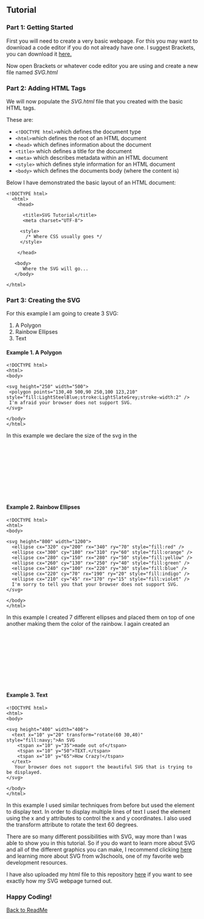 ## Tutorial
### Part 1: Getting Started

First you will need to create a very basic webpage. For this you may want to download a code editor if you do not already have one. I suggest Brackets, you can download it [here.](http://brackets.io/)

Now open Brackets or whatever code editor you are using and create a new file named _SVG.html_

### Part 2: Adding HTML Tags 

We will now populate the _SVG.html_ file that you created with the basic HTML tags. 

These are:
  * ``` <!DOCTYPE html> ```which defines the document type
  * ``` <html> ```which defines the root of an HTML document
  * ```<head>``` which defines information about the document
  * ```<title>``` which defines a title for the document
  * ```<meta>``` which describes metadata within an HTML document
  * ```<style>``` which defines style information for an HTML document
  * ```<body>``` which defines the documents body (where the content is)
  
Below I have demonstrated the basic layout of an HTML document:

``` 
<!DOCTYPE html>
  <html>
    <head>
      
      <title>SVG Tutorial</title>  
      <meta charset="UTF-8">
   
     <style>   
       /* Where CSS usually goes */   
     </style> 
   
    </head>  
   
   <body>  
      Where the SVG will go...  
   </body>

</html>

```
### Part 3: Creating the SVG

For this example I am going to create 3 SVG:
 1. A Polygon 
 2. Rainbow Ellipses
 3. Text


#### Example 1. A Polygon
 ```
<!DOCTYPE html>
<html>
<body>

<svg height="250" width="500">
  <polygon points="130,40 500,90 250,100 123,210" style="fill:LightSteelBlue;stroke:LightSlateGrey;stroke-width:2" />
  I'm afraid your browser does not support SVG.
</svg>

</body>
</html>
```
In this example we declare the size of the svg in the <svg> element. Then we create a <polygon> element inside and use inline CSS to style it. The points attribute also inside the <polygon> element says what the x and y coordinates for each point are equal to. I added the text "I'm afraid your browser does not support SVG" as an error message so that if the SVG does not appear this error message does instead because not all browsers support SVG. Play around with this SVG, add more points if you would like and create your own polygon. 

#### Example 2. Rainbow Ellipses
```
<!DOCTYPE html>
<html>
<body>

<svg height="800" width="1200">
  <ellipse cx="320" cy="200" rx="340" ry="70" style="fill:red" />
  <ellipse cx="300" cy="180" rx="310" ry="60" style="fill:orange" />
  <ellipse cx="280" cy="150" rx="280" ry="50" style="fill:yellow" />
  <ellipse cx="260" cy="130" rx="250" ry="40" style="fill:green" />
  <ellipse cx="240" cy="100" rx="220" ry="30" style="fill:blue" />
  <ellipse cx="220" cy="70" rx="190" ry="20" style="fill:indigo" />
  <ellipse cx="210" cy="45" rx="170" ry="15" style="fill:violet" />
  I'm sorry to tell you that your browser does not support SVG. 
</svg>

</body>
</html>

```
In this example I created 7 different ellipses and placed them on top of one another making them the color of the rainbow. I again created an <svg> element that declared the size of the svg and then created 7 <ellipse> elements inside. The cx and cy attributes define what the x and y coordinates are at the center of the ellipse. Then the rx and ry elements define what the horizontal and vertical radiuses are.
 
#### Example 3. Text

```
<!DOCTYPE html>
<html>
<body>

<svg height="400" width="400">
  <text x="10" y="20" transform="rotate(60 30,40)" style="fill:navy;">An SVG
    <tspan x="10" y="35">made out of</tspan>
    <tspan x="10" y="50">TEXT.</tspan>
    <tspan x="10" y="65">How Crazy!</tspan>
  </text>
   Your browser does not support the beautiful SVG that is trying to be displayed.
</svg>
 
</body>
</html>
```
In this example I used similar techniques from before but used the <text> element to display text. In order to display multiple lines of text I used the <tspan> element using the x and y attributes to control the x and y coordinates. I also used the transform attribute to rotate the text 60 degrees. 
 
There are so many different possibilities with SVG, way more than I was able to show you in this tutorial. So if you do want to learn more about SVG and all of the different graphics you can make, I recommend clicking [here](https://www.w3schools.com/graphics/svg_intro.asp) and learning more about SVG from w3schools, one of my favorite web development resources.

I have also uploaded my html file to this repository [here]() if you want to see exactly how my SVG webpage turned out.

### Happy Coding!

[Back to ReadMe]()
